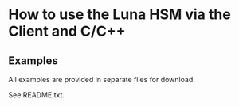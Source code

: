 # How to use the Luna HSM via the Client and C/C++

## Examples

All examples are provided in separate files for download.

See README.txt.
